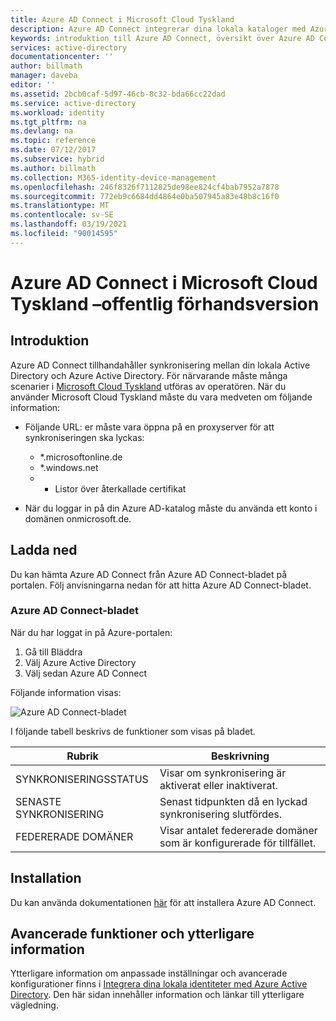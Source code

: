 ```yaml
---
title: Azure AD Connect i Microsoft Cloud Tyskland
description: Azure AD Connect integrerar dina lokala kataloger med Azure Active Directory. På så sätt kan du tillhandahålla en gemensam identitet för Microsoft 365-, Azure-och SaaS-program som är integrerade med Azure AD.
keywords: introduktion till Azure AD Connect, översikt över Azure AD Connect, vad är Azure AD Connect, installera Active Directory, Tyskland, Schwarzwald
services: active-directory
documentationcenter: ''
author: billmath
manager: daveba
editor: ''
ms.assetid: 2bcb0caf-5d97-46cb-8c32-bda66cc22dad
ms.service: active-directory
ms.workload: identity
ms.tgt_pltfrm: na
ms.devlang: na
ms.topic: reference
ms.date: 07/12/2017
ms.subservice: hybrid
ms.author: billmath
ms.collection: M365-identity-device-management
ms.openlocfilehash: 246f8326f7112825de98ee824cf4bab7952a7878
ms.sourcegitcommit: 772eb9c6684dd4864e0ba507945a83e48b8c16f0
ms.translationtype: MT
ms.contentlocale: sv-SE
ms.lasthandoff: 03/19/2021
ms.locfileid: "90014595"
---
```

# <a name="azure-ad-connect-in-microsoft-cloud-germany---public-preview"></a>Azure AD Connect i Microsoft Cloud Tyskland –offentlig förhandsversion
## <a name="introduction"></a>Introduktion
Azure AD Connect tillhandahåller synkronisering mellan din lokala Active Directory och Azure Active Directory.
För närvarande måste många scenarier i [Microsoft Cloud Tyskland](https://azure.microsoft.com/global-infrastructure/germany/
) utföras av operatören. När du använder Microsoft Cloud Tyskland måste du vara medveten om följande information:

* Följande URL: er måste vara öppna på en proxyserver för att synkroniseringen ska lyckas:
  
  * *.microsoftonline.de
  * *.windows.net
  * * Listor över återkallade certifikat
* När du loggar in på din Azure AD-katalog måste du använda ett konto i domänen onmicrosoft.de.

 
## <a name="download"></a>Ladda ned
Du kan hämta Azure AD Connect från Azure AD Connect-bladet på portalen.  Följ anvisningarna nedan för att hitta Azure AD Connect-bladet.

### <a name="the-azure-ad-connect-blade"></a>Azure AD Connect-bladet
När du har loggat in på Azure-portalen:

1. Gå till Bläddra
2. Välj Azure Active Directory
3. Välj sedan Azure AD Connect

Följande information visas:

![Azure AD Connect-bladet](./media/reference-connect-germany/germany1.png)

I följande tabell beskrivs de funktioner som visas på bladet.

| Rubrik | Beskrivning |
| --- | --- |
| SYNKRONISERINGSSTATUS |Visar om synkronisering är aktiverat eller inaktiverat. |
| SENASTE SYNKRONISERING |Senast tidpunkten då en lyckad synkronisering slutfördes. |
| FEDERERADE DOMÄNER |Visar antalet federerade domäner som är konfigurerade för tillfället. |

## <a name="installation"></a>Installation
Du kan använda dokumentationen [här](how-to-connect-install-roadmap.md) för att installera Azure AD Connect.

## <a name="advanced-features-and-additional-information"></a>Avancerade funktioner och ytterligare information
Ytterligare information om anpassade inställningar och avancerade konfigurationer finns i [Integrera dina lokala identiteter med Azure Active Directory](whatis-hybrid-identity.md). Den här sidan innehåller information och länkar till ytterligare vägledning.

